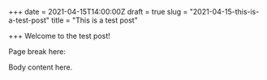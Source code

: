 +++
date = 2021-04-15T14:00:00Z
draft = true
slug = "2021-04-15-this-is-a-test-post"
title = "This is a test post"

+++
Welcome to the test post!

Page break here:

<!--more-->

Body content here.